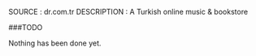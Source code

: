 SOURCE : dr.com.tr
DESCRIPTION : A Turkish online music & bookstore

###TODO

Nothing has been done yet.
